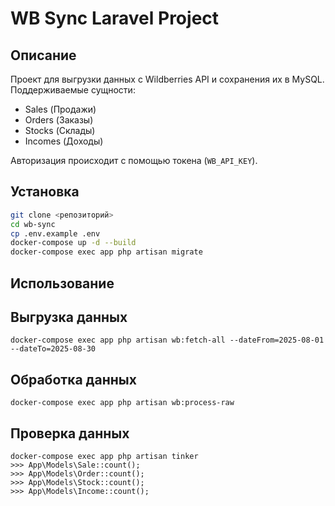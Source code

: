# WB Sync Laravel Project

## Описание
Проект для выгрузки данных с Wildberries API и сохранения их в MySQL.  
Поддерживаемые сущности:
- Sales (Продажи)
- Orders (Заказы)
- Stocks (Склады)
- Incomes (Доходы)

Авторизация происходит с помощью токена (`WB_API_KEY`).

## Установка

```bash
git clone <репозиторий>
cd wb-sync
cp .env.example .env
docker-compose up -d --build
docker-compose exec app php artisan migrate

```
## Использование
## Выгрузка данных
````
docker-compose exec app php artisan wb:fetch-all --dateFrom=2025-08-01 --dateTo=2025-08-30
````

## Обработка данных
````
docker-compose exec app php artisan wb:process-raw
````
## Проверка данных
````
docker-compose exec app php artisan tinker
>>> App\Models\Sale::count();
>>> App\Models\Order::count();
>>> App\Models\Stock::count();
>>> App\Models\Income::count();
````




